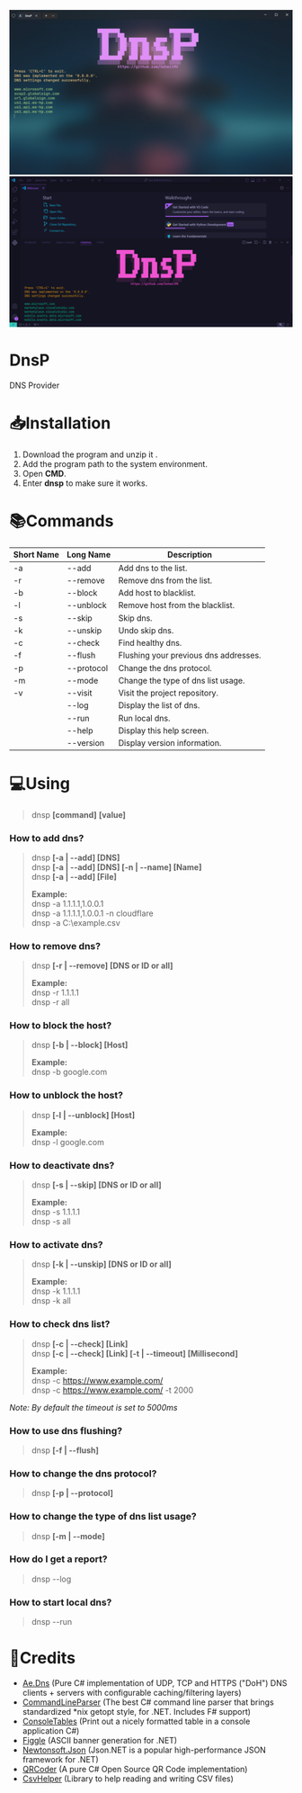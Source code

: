 ![DnsP](Images/dnsp.png)
![DnsP](Images/vscode.png)

# DnsP
DNS Provider

# :inbox_tray:Installation
1. Download the program and unzip it . 
2. Add the program path to the system environment.
3. Open **CMD**.
4. Enter **dnsp** to make sure it works.

# :books:Commands
| Short Name | Long Name  | Description                           |
|------------|------------|---------------------------------------|
| -a         | --add      | Add dns to the list.                  |
| -r         | --remove   | Remove dns from the list.             |
| -b         | --block    | Add host to blacklist.                |
| -l         | --unblock  | Remove host from the blacklist.       |
| -s         | --skip     | Skip dns.                             |
| -k         | --unskip   | Undo skip dns.                        |
| -c         | --check    | Find healthy dns.                     |
| -f         | --flush    | Flushing your previous dns addresses. |
| -p         | --protocol | Change the dns protocol.              |
| -m         | --mode     | Change the type of dns list usage.    |
| -v         | --visit    | Visit the project repository.         |
|            | --log      | Display the list of dns.              |
|            | --run      | Run local dns.                        |
|            | --help     | Display this help screen.             |
|            | --version  | Display version information.          |

# :computer:Using
> dnsp **[command]** **[value]**

### How to add dns?
> dnsp **[-a | --add] [DNS]**  
> dnsp **[-a | --add] [DNS] [-n | --name] [Name]**    
> dnsp **[-a | --add] [File]**
>
> **Example:**  
> dnsp -a 1.1.1.1,1.0.0.1   
> dnsp -a 1.1.1.1,1.0.0.1 -n cloudflare    
> dnsp -a C:\example.csv    

### How to remove dns?
> dnsp **[-r | --remove] [DNS or ID or all]**  
>
>
> **Example:**  
> dnsp -r 1.1.1.1    
> dnsp -r all    

### How to block the host?
> dnsp **[-b | --block] [Host]**  
>
> **Example:**  
> dnsp -b google.com

### How to unblock the host?
> dnsp **[-l | --unblock] [Host]**  
>
> **Example:**  
> dnsp -l google.com

### How to deactivate dns?
> dnsp **[-s | --skip] [DNS or ID or all]**  
>
> **Example:**  
> dnsp -s 1.1.1.1    
> dnsp -s all    

### How to activate dns?
> dnsp **[-k | --unskip] [DNS or ID or all]**  
>
> **Example:**  
> dnsp -k 1.1.1.1    
> dnsp -k all    

### How to check dns list?
> dnsp **[-c | --check] [Link]**  
> dnsp **[-c | --check] [Link] [-t | --timeout] [Millisecond]**  
>
> **Example:**  
> dnsp -c https://www.example.com/  
> dnsp -c https://www.example.com/ -t 2000

*Note: By default the timeout is set to 5000ms*

### How to use dns flushing?
> dnsp **[-f | --flush]**    

### How to change the dns protocol?
> dnsp **[-p | --protocol]**

### How to change the type of dns list usage?
> dnsp **[-m | --mode]**

### How do I get a report?
> dnsp --log  

### How to start local dns?
> dnsp --run  

# :bookmark:Credits
- [Ae.Dns](https://github.com/alanedwardes/Ae.Dns) (Pure C# implementation of UDP, TCP and HTTPS ("DoH") DNS clients + servers with configurable caching/filtering layers)
- [CommandLineParser](https://github.com/commandlineparser/commandline) (The best C# command line parser that brings standardized *nix getopt style, for .NET. Includes F# support)
- [ConsoleTables](https://github.com/khalidabuhakmeh/ConsoleTables) (Print out a nicely formatted table in a console application C#)
- [Figgle](https://github.com/drewnoakes/figgle) (ASCII banner generation for .NET)
- [Newtonsoft.Json](https://github.com/JamesNK/Newtonsoft.Json) (Json.NET is a popular high-performance JSON framework for .NET)
- [QRCoder](https://github.com/codebude/QRCoder) (A pure C# Open Source QR Code implementation)
- [CsvHelper](https://github.com/JoshClose/CsvHelper) (Library to help reading and writing CSV files)